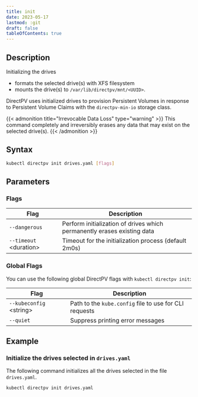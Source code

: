 ```yaml
---
title: init
date: 2023-05-17
lastmod: :git
draft: false
tableOfContents: true
---
```


## Description

Initializing the drives 

- formats the selected drive(s) with XFS filesystem 
- mounts the drive(s) to `/var/lib/directpv/mnt/<UUID>`. 
  
DirectPV uses initialized drives to provision Persistent Volumes in response to Persistent Volume Claims with the `directpv-min-io` storage class.


{{< admonition title="Irrevocable Data Loss" type="warning" >}}
This command completely and irreversibly erases any data that may exist on the selected drive(s).
{{< /admonition >}}


## Syntax

```sh
kubectl directpv init drives.yaml [flags]
```

## Parameters

### Flags

| **Flag**                  | **Description**                                                         |
|---------------------------|-------------------------------------------------------------------------|
| `--dangerous`             | Perform initialization of drives which permanently erases existing data |
| `--timeout` \<duration\>  | Timeout for the initialization process (default 2m0s)                   |

### Global Flags

You can use the following global DirectPV flags with `kubectl directpv init`:

| **Flag**                  | **Description**                                        |
|---------------------------|--------------------------------------------------------|
| `--kubeconfig` \<string\> | Path to the `kube.config` file to use for CLI requests |
| `--quiet`                 | Suppress printing error messages                       |

## Example

### Initialize the drives selected in `drives.yaml`

The following command initializes all the drives selected in the file `drives.yaml`.

```sh {.copy}
kubectl directpv init drives.yaml
```